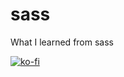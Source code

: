 # sass
What I learned from sass

[![ko-fi](https://www.ko-fi.com/img/githubbutton_sm.svg)](https://ko-fi.com/M4M41O8NC)
